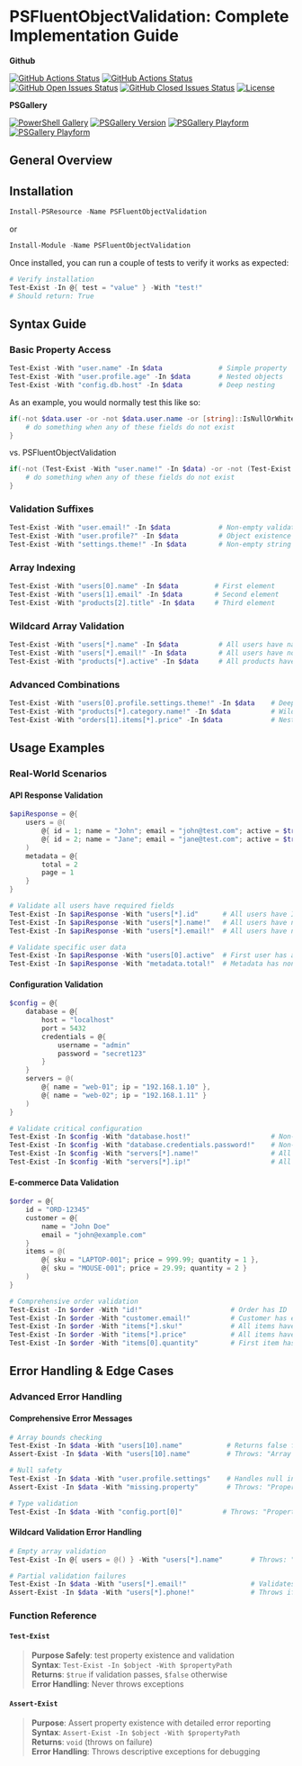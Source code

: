 # PSFluentObjectValidation: Complete Implementation Guide

**Github**

[![GitHub Actions Status][github-actions-badge]][github-actions-build] [![GitHub Actions Status][github-actions-badge-publish]][github-actions-build] [![GitHub Open Issues Status][github-open-issues-badge]][github-open-issues] [![GitHub Closed Issues Status][github-closed-issues-badge]][github-closed-issues] [![License][license-badge]][license]

**PSGallery**

[![PowerShell Gallery][psgallery-badge]][psgallery] [![PSGallery Version][psgallery-version-badge]][psgallery] [![PSGallery Playform][psgallery-platform-badge]][psgallery] [![PSGallery Playform][ps-desktop-badge]][psgallery]

## General Overview

## Installation

```powershell
Install-PSResource -Name PSFluentObjectValidation
```

or

```powershell
Install-Module -Name PSFluentObjectValidation
```

Once installed, you can run a couple of tests to verify it works as expected:

```powershell
# Verify installation
Test-Exist -In @{ test = "value" } -With "test!"
# Should return: True
```

## Syntax Guide

### Basic Property Access

```powershell
Test-Exist -With "user.name" -In $data              # Simple property
Test-Exist -With "user.profile.age" -In $data       # Nested objects
Test-Exist -With "config.db.host" -In $data         # Deep nesting
```

As an example, you would normally test this like so:

```powershell
if(-not $data.user -or -not $data.user.name -or [string]::IsNullOrWhitespace($data.user.name) -or -not $data.user.profile -or -not $data.user.profile.age) {
    # do something when any of these fields do not exist
}
```

vs. PSFluentObjectValidation

```powershell
if(-not (Test-Exist -With "user.name!" -In $data) -or -not (Test-Exist -With "user.profile.age" -In $data)) {
    # do something when any of these fields do not exist
}
```


### Validation Suffixes

```powershell
Test-Exist -With "user.email!" -In $data            # Non-empty validation
Test-Exist -With "user.profile?" -In $data          # Object existence
Test-Exist -With "settings.theme!" -In $data        # Non-empty string
```

### Array Indexing

```powershell
Test-Exist -With "users[0].name" -In $data         # First element
Test-Exist -With "users[1].email" -In $data        # Second element
Test-Exist -With "products[2].title" -In $data     # Third element
```

### Wildcard Array Validation

```powershell
Test-Exist -With "users[*].name" -In $data          # All users have names
Test-Exist -With "users[*].email!" -In $data        # All users have non-empty emails
Test-Exist -With "products[*].active" -In $data     # All products have active property
```

### Advanced Combinations

```powershell
Test-Exist -With "users[0].profile.settings.theme!" -In $data    # Deep + validation
Test-Exist -With "products[*].category.name!" -In $data          # Wildcard + deep + validation
Test-Exist -With "orders[1].items[*].price" -In $data            # Nested array access
```

## Usage Examples

### Real-World Scenarios

#### API Response Validation

```powershell
$apiResponse = @{
    users = @(
        @{ id = 1; name = "John"; email = "john@test.com"; active = $true },
        @{ id = 2; name = "Jane"; email = "jane@test.com"; active = $true }
    )
    metadata = @{
        total = 2
        page = 1
    }
}

# Validate all users have required fields
Test-Exist -In $apiResponse -With "users[*].id"      # All users have IDs
Test-Exist -In $apiResponse -With "users[*].name!"   # All users have non-empty names
Test-Exist -In $apiResponse -With "users[*].email!"  # All users have non-empty emails

# Validate specific user data
Test-Exist -In $apiResponse -With "users[0].active"  # First user has active status
Test-Exist -In $apiResponse -With "metadata.total!"  # Metadata has non-empty total
```

#### Configuration Validation

```powershell
$config = @{
    database = @{
        host = "localhost"
        port = 5432
        credentials = @{
            username = "admin"
            password = "secret123"
        }
    }
    servers = @(
        @{ name = "web-01"; ip = "192.168.1.10" },
        @{ name = "web-02"; ip = "192.168.1.11" }
    )
}

# Validate critical configuration
Test-Exist -In $config -With "database.host!"                    # Non-empty host
Test-Exist -In $config -With "database.credentials.password!"    # Non-empty password
Test-Exist -In $config -With "servers[*].name!"                  # All servers have names
Test-Exist -In $config -With "servers[*].ip!"                    # All servers have IPs
```

#### E-commerce Data Validation

```powershell
$order = @{
    id = "ORD-12345"
    customer = @{
        name = "John Doe"
        email = "john@example.com"
    }
    items = @(
        @{ sku = "LAPTOP-001"; price = 999.99; quantity = 1 },
        @{ sku = "MOUSE-001"; price = 29.99; quantity = 2 }
    )
}

# Comprehensive order validation
Test-Exist -In $order -With "id!"                      # Order has ID
Test-Exist -In $order -With "customer.email!"          # Customer has email
Test-Exist -In $order -With "items[*].sku!"            # All items have SKUs
Test-Exist -In $order -With "items[*].price"           # All items have prices
Test-Exist -In $order -With "items[0].quantity"        # First item has quantity
```

## Error Handling & Edge Cases

### Advanced Error Handling

#### Comprehensive Error Messages

```powershell
# Array bounds checking
Test-Exist -In $data -With "users[10].name"           # Returns false for out-of-bounds
Assert-Exist -In $data -With "users[10].name"         # Throws: "Array index [10] is out of bounds"

# Null safety
Test-Exist -In $data -With "user.profile.settings"    # Handles null intermediate objects
Assert-Exist -In $data -With "missing.property"       # Throws: "Property 'missing' does not exist"

# Type validation
Test-Exist -In $data -With "config.port[0]"          # Throws: "Property 'port' is not an array"
```

#### Wildcard Validation Error Handling

```powershell
# Empty array validation
Test-Exist -In @{ users = @() } -With "users[*].name"       # Throws: "Array 'users' is empty"

# Partial validation failures
Test-Exist -In $data -With "users[*].email!"                # Validates ALL users have non-empty emails
Assert-Exist -In $data -With "users[*].phone!"              # Throws if ANY user lacks phone
```

### Function Reference

#### `Test-Exist`

> **Purpose Safely**: test property existence and validation<br>
> **Syntax**: `Test-Exist -In $object -With $propertyPath`<br>
> **Returns**: `$true` if validation passes, `$false` otherwise<br>
> **Error Handling**: Never throws exceptions<br>

#### `Assert-Exist`

> **Purpose**: Assert property existence with detailed error reporting<br>
> **Syntax**: `Assert-Exist -In $object -With $propertyPath`<br>
> **Returns**: `void` (throws on failure)<br>
> **Error Handling**: Throws descriptive exceptions for debugging<br>

[github-actions-badge]: https://img.shields.io/github/actions/workflow/status/pwshdevs/PSFluentObjectValidation/CI.yaml?label=build&style=for-the-badge
[github-actions-badge-publish]: https://img.shields.io/github/actions/workflow/status/pwshdevs/PSFluentObjectValidation/publish.yaml?label=publish&style=for-the-badge
[github-actions-build]: https://github.com/pwshdevs/PSFluentObjectValidation/actions
[psgallery-badge]: https://img.shields.io/powershellgallery/dt/PSFluentObjectValidation?label=downloads&style=for-the-badge
[psgallery]: https://www.powershellgallery.com/packages/PSFluentObjectValidation
[psgallery-version-badge]: https://img.shields.io/powershellgallery/v/PSFluentObjectValidation?label=version&style=for-the-badge
[license-badge]: https://img.shields.io/github/license/pwshdevs/PSFluentObjectValidation?style=for-the-badge
[license]: https://raw.githubusercontent.com/pwshdevs/PSFluentObjectValidation/main/LICENSE
[github-open-issues-badge]: https://img.shields.io/github/issues/pwshdevs/PSFluentObjectValidation?style=for-the-badge
[github-closed-issues-badge]: https://img.shields.io/github/issues-closed/pwshdevs/PSFluentObjectValidation?style=for-the-badge
[github-closed-issues]: https://github.com/pwshdevs/PSFluentObjectValidation/issues?q=is%3Aissue%20state%3Aclosed
[github-open-issues]: https://github.com/pwshdevs/PSFluentObjectValidation/issues
[psgallery-platform-badge]: https://img.shields.io/powershellgallery/p/PSFluentObjectValidation?style=for-the-badge
[ps-desktop-badge]: https://img.shields.io/badge/powershell-5.1,_7.0+-blue?style=for-the-badge
[ps-core-badge]: https://img.shields.io/badge/powershell-5.1,_7.0+-blue?style=for-the-badge
